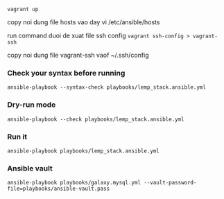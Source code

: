 `vagrant up`

copy noi dung file hosts vao day
vi /etc/ansible/hosts


run command duoi de xuat file ssh config
`vagrant ssh-config > vagrant-ssh`

copy noi dung file vagrant-ssh vaof ~/.ssh/config

### Check your syntax before running
`ansible-playbook --syntax-check playbooks/lemp_stack.ansible.yml`

### Dry-run mode
`ansible-playbook --check playbooks/lemp_stack.ansible.yml`

### Run it
`ansible-playbook playbooks/lemp_stack.ansible.yml`


### Ansible vault
`ansible-playbook playbooks/galaxy.mysql.yml --vault-password-file=playbooks/ansible-vault.pass`
